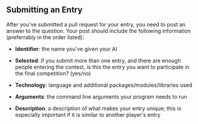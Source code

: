 ## Submitting an Entry ##

After you've submitted a pull request for your entry, you need to post an answer
to the question.  Your post should include the following information
(preferrably in the order listed):

- **Identifier**: the name you've given your AI

- **Selected**: if you submit more than one entry, and there are enough people
  entering the contest, is this the entry you want to participate in the final
  competition? (yes/no)

- **Technology**: language and additional packages/modules/libraries used

- **Arguments**: the command line arguments your program needs to run

- **Description**: a description of what makes your entry unique; this is
  especially important if it is similar to another player's entry